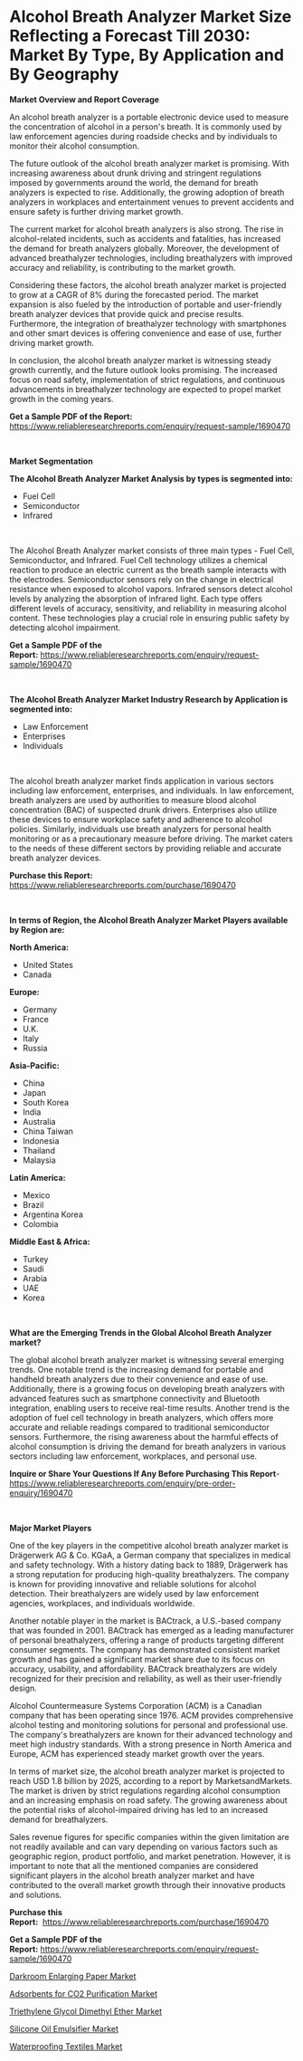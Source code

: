 <p><h1>Alcohol Breath Analyzer Market Size Reflecting a Forecast Till 2030: Market By Type, By Application and By Geography</h1></p><p><strong>Market Overview and Report Coverage</strong></p>
<p><p>An alcohol breath analyzer is a portable electronic device used to measure the concentration of alcohol in a person's breath. It is commonly used by law enforcement agencies during roadside checks and by individuals to monitor their alcohol consumption.</p><p>The future outlook of the alcohol breath analyzer market is promising. With increasing awareness about drunk driving and stringent regulations imposed by governments around the world, the demand for breath analyzers is expected to rise. Additionally, the growing adoption of breath analyzers in workplaces and entertainment venues to prevent accidents and ensure safety is further driving market growth.</p><p>The current market for alcohol breath analyzers is also strong. The rise in alcohol-related incidents, such as accidents and fatalities, has increased the demand for breath analyzers globally. Moreover, the development of advanced breathalyzer technologies, including breathalyzers with improved accuracy and reliability, is contributing to the market growth.</p><p>Considering these factors, the alcohol breath analyzer market is projected to grow at a CAGR of 8% during the forecasted period. The market expansion is also fueled by the introduction of portable and user-friendly breath analyzer devices that provide quick and precise results. Furthermore, the integration of breathalyzer technology with smartphones and other smart devices is offering convenience and ease of use, further driving market growth.</p><p>In conclusion, the alcohol breath analyzer market is witnessing steady growth currently, and the future outlook looks promising. The increased focus on road safety, implementation of strict regulations, and continuous advancements in breathalyzer technology are expected to propel market growth in the coming years.</p></p>
<p><strong>Get a Sample PDF of the Report:</strong> <a href="https://www.reliableresearchreports.com/enquiry/request-sample/1690470">https://www.reliableresearchreports.com/enquiry/request-sample/1690470</a></p>
<p>&nbsp;</p>
<p><strong>Market Segmentation</strong></p>
<p><strong>The Alcohol Breath Analyzer Market Analysis by types is segmented into:</strong></p>
<p><ul><li>Fuel Cell</li><li>Semiconductor</li><li>Infrared</li></ul></p>
<p>&nbsp;</p>
<p><p>The Alcohol Breath Analyzer market consists of three main types - Fuel Cell, Semiconductor, and Infrared. Fuel Cell technology utilizes a chemical reaction to produce an electric current as the breath sample interacts with the electrodes. Semiconductor sensors rely on the change in electrical resistance when exposed to alcohol vapors. Infrared sensors detect alcohol levels by analyzing the absorption of infrared light. Each type offers different levels of accuracy, sensitivity, and reliability in measuring alcohol content. These technologies play a crucial role in ensuring public safety by detecting alcohol impairment.</p></p>
<p><strong>Get a Sample PDF of the Report:</strong>&nbsp;<a href="https://www.reliableresearchreports.com/enquiry/request-sample/1690470">https://www.reliableresearchreports.com/enquiry/request-sample/1690470</a></p>
<p>&nbsp;</p>
<p><strong>The Alcohol Breath Analyzer Market Industry Research by Application is segmented into:</strong></p>
<p><ul><li>Law Enforcement</li><li>Enterprises</li><li>Individuals</li></ul></p>
<p>&nbsp;</p>
<p><p>The alcohol breath analyzer market finds application in various sectors including law enforcement, enterprises, and individuals. In law enforcement, breath analyzers are used by authorities to measure blood alcohol concentration (BAC) of suspected drunk drivers. Enterprises also utilize these devices to ensure workplace safety and adherence to alcohol policies. Similarly, individuals use breath analyzers for personal health monitoring or as a precautionary measure before driving. The market caters to the needs of these different sectors by providing reliable and accurate breath analyzer devices.</p></p>
<p><strong>Purchase this Report:</strong>&nbsp; <a href="https://www.reliableresearchreports.com/purchase/1690470">https://www.reliableresearchreports.com/purchase/1690470</a></p>
<p>&nbsp;</p>
<p><strong>In terms of Region, the Alcohol Breath Analyzer Market Players available by Region are:</strong></p>
<p>
    <p> <strong> North America: </strong>
        <ul>
            <li>United States</li>
            <li>Canada</li>
        </ul>
        </p> 
    <p> <strong> Europe: </strong>
        <ul>
            <li>Germany</li>
            <li>France</li>
            <li>U.K.</li>
            <li>Italy</li>
            <li>Russia</li>
        </ul>
        </p> 
    <p> <strong> Asia-Pacific: </strong>
        <ul>
            <li>China</li>
            <li>Japan</li>
            <li>South Korea</li>
            <li>India</li>
            <li>Australia</li>
            <li>China Taiwan</li>
            <li>Indonesia</li>
            <li>Thailand</li>
            <li>Malaysia</li>
        </ul>
        </p> 
    <p> <strong> Latin America: </strong>
        <ul>
            <li>Mexico</li>
            <li>Brazil</li>
            <li>Argentina Korea</li>
            <li>Colombia</li>
        </ul>
        </p> 
    <p> <strong> Middle East & Africa: </strong>
        <ul>
            <li>Turkey</li>
            <li>Saudi</li>
            <li>Arabia</li>
            <li>UAE</li>
            <li>Korea</li>
        </ul>
    </p>
    </p>
<p>&nbsp;</p>
<p><strong>What are the Emerging Trends in the Global Alcohol Breath Analyzer market?</strong></p>
<p><p>The global alcohol breath analyzer market is witnessing several emerging trends. One notable trend is the increasing demand for portable and handheld breath analyzers due to their convenience and ease of use. Additionally, there is a growing focus on developing breath analyzers with advanced features such as smartphone connectivity and Bluetooth integration, enabling users to receive real-time results. Another trend is the adoption of fuel cell technology in breath analyzers, which offers more accurate and reliable readings compared to traditional semiconductor sensors. Furthermore, the rising awareness about the harmful effects of alcohol consumption is driving the demand for breath analyzers in various sectors including law enforcement, workplaces, and personal use.</p></p>
<p><strong>Inquire or Share Your Questions If Any Before Purchasing This Report</strong>- <a href="https://www.reliableresearchreports.com/enquiry/pre-order-enquiry/1690470">https://www.reliableresearchreports.com/enquiry/pre-order-enquiry/1690470</a></p>
<p>&nbsp;</p>
<p><strong>Major Market Players</strong></p>
<p><p>One of the key players in the competitive alcohol breath analyzer market is Drägerwerk AG & Co. KGaA, a German company that specializes in medical and safety technology. With a history dating back to 1889, Drägerwerk has a strong reputation for producing high-quality breathalyzers. The company is known for providing innovative and reliable solutions for alcohol detection. Their breathalyzers are widely used by law enforcement agencies, workplaces, and individuals worldwide.</p><p>Another notable player in the market is BACtrack, a U.S.-based company that was founded in 2001. BACtrack has emerged as a leading manufacturer of personal breathalyzers, offering a range of products targeting different consumer segments. The company has demonstrated consistent market growth and has gained a significant market share due to its focus on accuracy, usability, and affordability. BACtrack breathalyzers are widely recognized for their precision and reliability, as well as their user-friendly design.</p><p>Alcohol Countermeasure Systems Corporation (ACM) is a Canadian company that has been operating since 1976. ACM provides comprehensive alcohol testing and monitoring solutions for personal and professional use. The company's breathalyzers are known for their advanced technology and meet high industry standards. With a strong presence in North America and Europe, ACM has experienced steady market growth over the years.</p><p>In terms of market size, the alcohol breath analyzer market is projected to reach USD 1.8 billion by 2025, according to a report by MarketsandMarkets. The market is driven by strict regulations regarding alcohol consumption and an increasing emphasis on road safety. The growing awareness about the potential risks of alcohol-impaired driving has led to an increased demand for breathalyzers.</p><p>Sales revenue figures for specific companies within the given limitation are not readily available and can vary depending on various factors such as geographic region, product portfolio, and market penetration. However, it is important to note that all the mentioned companies are considered significant players in the alcohol breath analyzer market and have contributed to the overall market growth through their innovative products and solutions.</p></p>
<p><strong>Purchase this Report:</strong>&nbsp;&nbsp;<a href="https://www.reliableresearchreports.com/purchase/1690470">https://www.reliableresearchreports.com/purchase/1690470</a></p>
<p></p>
<p><strong>Get a Sample PDF of the Report:</strong>&nbsp;<a href="https://www.reliableresearchreports.com/enquiry/request-sample/1690470">https://www.reliableresearchreports.com/enquiry/request-sample/1690470</a></p>
<p><p><a href="https://medium.com/@irmaabshire/analyzing-darkroom-enlarging-paper-market-global-industry-perspective-and-forecast-2023-to-2030-553881deade7">Darkroom Enlarging Paper Market</a></p><p><a href="https://www.linkedin.com/pulse/adsorbents-co2-purification-market-share-amp-new-trends/">Adsorbents for CO2 Purification Market</a></p><p><a href="https://www.linkedin.com/pulse/triethylene-glycol-dimethyl-ether-market-size-growth-forecast/">Triethylene Glycol Dimethyl Ether Market</a></p><p><a href="https://medium.com/@drakecorwin2023/silicone-oil-emulsifier-market-competitive-analysis-market-trends-and-forecast-to-2030-4a5da1ca379b">Silicone Oil Emulsifier Market</a></p><p><a href="https://www.linkedin.com/pulse/waterproofing-textiles-market-size-2023-2030-global-industrial/">Waterproofing Textiles Market</a></p></p>